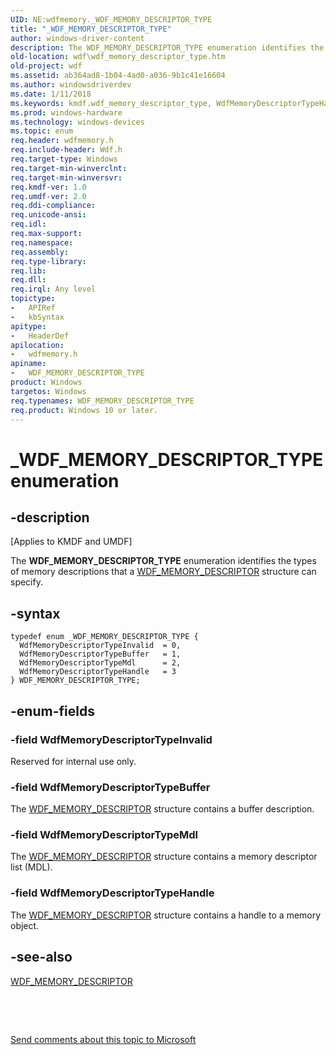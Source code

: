 ```yaml
---
UID: NE:wdfmemory._WDF_MEMORY_DESCRIPTOR_TYPE
title: "_WDF_MEMORY_DESCRIPTOR_TYPE"
author: windows-driver-content
description: The WDF_MEMORY_DESCRIPTOR_TYPE enumeration identifies the types of memory descriptions that a WDF_MEMORY_DESCRIPTOR structure can specify.
old-location: wdf\wdf_memory_descriptor_type.htm
old-project: wdf
ms.assetid: ab364ad8-1b04-4ad0-a036-9b1c41e16604
ms.author: windowsdriverdev
ms.date: 1/11/2018
ms.keywords: kmdf.wdf_memory_descriptor_type, WdfMemoryDescriptorTypeHandle, WDF_MEMORY_DESCRIPTOR_TYPE, WdfMemoryDescriptorTypeInvalid, _WDF_MEMORY_DESCRIPTOR_TYPE, wdfmemory/WDF_MEMORY_DESCRIPTOR_TYPE, WDF_MEMORY_DESCRIPTOR_TYPE enumeration, wdfmemory/WdfMemoryDescriptorTypeMdl, DFMemoryObjectRef_3817f18e-3d20-43d6-b6f0-584c1533fe9a.xml, wdfmemory/WdfMemoryDescriptorTypeBuffer, wdf.wdf_memory_descriptor_type, wdfmemory/WdfMemoryDescriptorTypeHandle, WdfMemoryDescriptorTypeBuffer, wdfmemory/WdfMemoryDescriptorTypeInvalid, WdfMemoryDescriptorTypeMdl
ms.prod: windows-hardware
ms.technology: windows-devices
ms.topic: enum
req.header: wdfmemory.h
req.include-header: Wdf.h
req.target-type: Windows
req.target-min-winverclnt: 
req.target-min-winversvr: 
req.kmdf-ver: 1.0
req.umdf-ver: 2.0
req.ddi-compliance: 
req.unicode-ansi: 
req.idl: 
req.max-support: 
req.namespace: 
req.assembly: 
req.type-library: 
req.lib: 
req.dll: 
req.irql: Any level
topictype:
-	APIRef
-	kbSyntax
apitype:
-	HeaderDef
apilocation:
-	wdfmemory.h
apiname:
-	WDF_MEMORY_DESCRIPTOR_TYPE
product: Windows
targetos: Windows
req.typenames: WDF_MEMORY_DESCRIPTOR_TYPE
req.product: Windows 10 or later.
---
```


# _WDF_MEMORY_DESCRIPTOR_TYPE enumeration


## -description


<p class="CCE_Message">[Applies to KMDF and UMDF]

The <b>WDF_MEMORY_DESCRIPTOR_TYPE</b> enumeration identifies the types of memory descriptions that a <a href="..\wdfmemory\ns-wdfmemory-_wdf_memory_descriptor.md">WDF_MEMORY_DESCRIPTOR</a> structure can specify.


## -syntax


````
typedef enum _WDF_MEMORY_DESCRIPTOR_TYPE { 
  WdfMemoryDescriptorTypeInvalid  = 0,
  WdfMemoryDescriptorTypeBuffer   = 1,
  WdfMemoryDescriptorTypeMdl      = 2,
  WdfMemoryDescriptorTypeHandle   = 3
} WDF_MEMORY_DESCRIPTOR_TYPE;
````


## -enum-fields




### -field WdfMemoryDescriptorTypeInvalid

Reserved for internal use only.


### -field WdfMemoryDescriptorTypeBuffer

The <a href="..\wdfmemory\ns-wdfmemory-_wdf_memory_descriptor.md">WDF_MEMORY_DESCRIPTOR</a> structure contains a buffer description.


### -field WdfMemoryDescriptorTypeMdl

The <a href="..\wdfmemory\ns-wdfmemory-_wdf_memory_descriptor.md">WDF_MEMORY_DESCRIPTOR</a> structure contains a memory descriptor list (MDL).


### -field WdfMemoryDescriptorTypeHandle

The <a href="..\wdfmemory\ns-wdfmemory-_wdf_memory_descriptor.md">WDF_MEMORY_DESCRIPTOR</a> structure contains a handle to a memory object.


## -see-also

<a href="..\wdfmemory\ns-wdfmemory-_wdf_memory_descriptor.md">WDF_MEMORY_DESCRIPTOR</a>

 

 

<a href="mailto:wsddocfb@microsoft.com?subject=Documentation%20feedback [wdf\wdf]:%20WDF_MEMORY_DESCRIPTOR_TYPE enumeration%20 RELEASE:%20(1/11/2018)&amp;body=%0A%0APRIVACY STATEMENT%0A%0AWe use your feedback to improve the documentation. We don't use your email address for any other purpose, and we'll remove your email address from our system after the issue that you're reporting is fixed. While we're working to fix this issue, we might send you an email message to ask for more info. Later, we might also send you an email message to let you know that we've addressed your feedback.%0A%0AFor more info about Microsoft's privacy policy, see http://privacy.microsoft.com/en-us/default.aspx." title="Send comments about this topic to Microsoft">Send comments about this topic to Microsoft</a>

